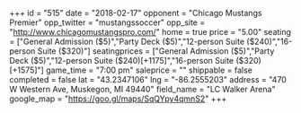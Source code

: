 +++
id = "515"
date = "2018-02-17"
opponent = "Chicago Mustangs Premier"
opp_twitter = "mustangssoccer"
opp_site = "http://www.chicagomustangspro.com/"
home = true
price = "5.00"
seating = ["General Admission ($5)","Party Deck ($5)","12-person Suite ($240)","16-person Suite ($320)"]
seatingprices = ["General Admission ($5)","Party Deck ($5)","12-person Suite ($240)[+1175]","16-person Suite ($320)[+1575]"]
game_time = "7:00 pm"
saleprice = ""
shippable = false
completed = false
lat = "43.2347106"
lng = "-86.2555203"
address = "470 W Western Ave, Muskegon, MI 49440"
field_name = "LC Walker Arena"
google_map = "https://goo.gl/maps/SqQYpy4qmnS2"
+++